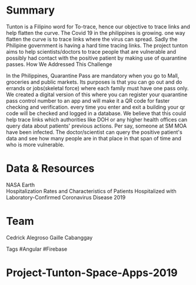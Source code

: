 <h1> Summary </h1>
Tunton is a Filipino word for To-trace, hence our objective to trace links and help flatten the curve. The Covid 19 in the philippines is growing. one way flatten the curve is to trace links where the virus can spread. Sadly the Philipine government is having a hard time tracing links. The project tunton aims to help scientists/doctors to trace people that are vulnerable and possibly had contact with the positive patient by making use of quarantine passes.
How We Addressed This Challenge

In the Philippines, Quarantine Pass are mandatory when you go to Mall, groceries and public markets. Its purposes is that you can go out and do errands or jobs(skeletal force) where each family must have one pass only. We created a digital version of this where you can register your quarantine pass control number to an app and will make it a QR code for faster checking and verification. every time you enter and exit a building your qr code will be checked and logged in a database. We believe that this could help trace links which authorities like DOH or any higher health offices can query data about patients' previous actions. Per say, someone at SM MOA have been infected. The doctor/scientist  can query the positive patient's data and see how many people are in that place in that span of time and who is more vulnerable.

<h1> Data & Resources </h1>

NASA Earth <br />
Hospitalization Rates and Characteristics of Patients Hospitalized with Laboratory-Confirmed Coronavirus Disease 2019

<h1> Team </h1>
Cedrick Alegroso
Gaille Cabanggay


Tags
#Angular #Firebase
# Project-Tunton-Space-Apps-2019
